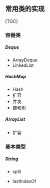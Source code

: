 ## 常用类的实现

[TOC]

### 容器类

##### Deque

- ArrayDeque
- LinkedList

##### HashMap

- Hash
- 扩容
- 并发
- 链和树

##### ArrayList

- 扩容

### 基本类型

##### String

- split

- lastIndexOf